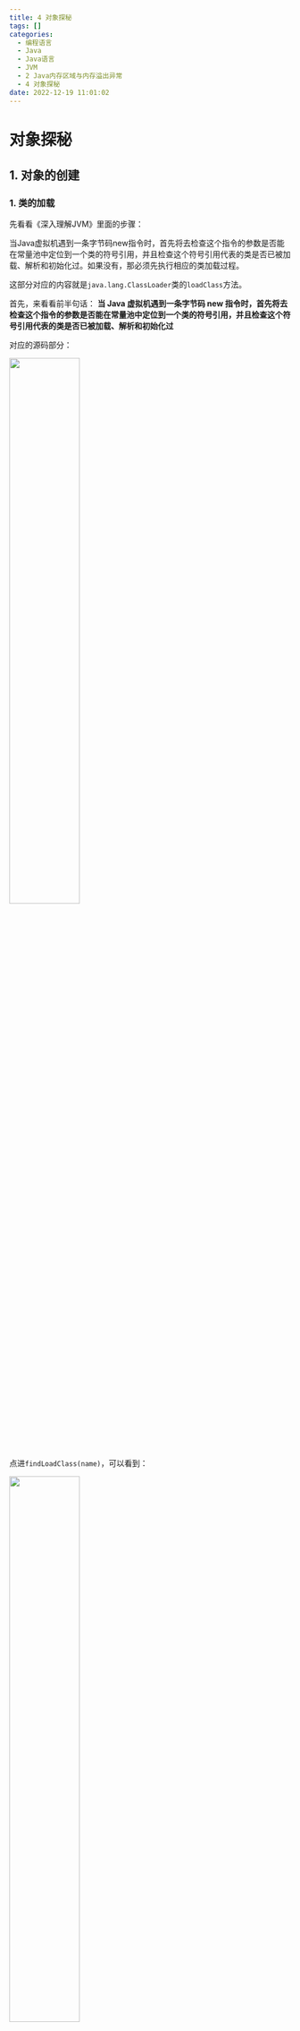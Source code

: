 ```yaml
---
title: 4 对象探秘
tags: []
categories:
  - 编程语言
  - Java
  - Java语言
  - JVM
  - 2 Java内存区域与内存溢出异常
  - 4 对象探秘
date: 2022-12-19 11:01:02
---
```


# 对象探秘

## 1. 对象的创建

### 1. 类的加载

先看看《深入理解JVM》里面的步骤：

当Java虚拟机遇到一条字节码new指令时，首先将去检查这个指令的参数是否能在常量池中定位到一个类的符号引用，并且检查这个符号引用代表的类是否已被加载、解析和初始化过。如果没有，那必须先执行相应的类加载过程。

这部分对应的内容就是`java.lang.ClassLoader`类的`loadClass`方法。

首先，来看看前半句话： 
**当 Java 虚拟机遇到一条字节码 new 指令时，首先将去检查这个指令的参数是否能在常量池中定位到一个类的符号引用，并且检查这个符号引用代表的类是否已被加载、解析和初始化过**

对应的源码部分：

<img src= https://coachhe-1305181419.cos.ap-guangzhou.myqcloud.com/Redis/20210810094227.png width="50%"> 

点进`findLoadClass(name)`，可以看到：

<img src= https://coachhe-1305181419.cos.ap-guangzhou.myqcloud.com/Redis/20210810094452.png width="50%">

在这里，`checkName`很简单，作用是检查name是否为null或者是一个有效的二进制名，然后根据`findLoadedClass0`这个native方法去执行JVM的方法。

接下来看看后半句话：

**如果没有，那必须先执行相应的类加载过程。**

对应的源码部分：

<img src= https://coachhe-1305181419.cos.ap-guangzhou.myqcloud.com/Redis/20210810114433.png width="50%">

这部分内容在[[3. 类加载的过程]]进行详细说明，我们先大概分析一下，就是首先使用双亲委派机制尝试进行类的加载，如果失败，那么需要调用findClass方法来进行类的加载，最终返回的是一个Class对象。
总结一下：类的加载主要分为三个步骤

1.  检查是否已经加载，有就直接返回，避免重复加载
2.  当前缓存中确实没有该类，那么遵循父优先加载机制，加载.class文件
3.  上面两步都失败了，调用findClass()方法加载




2. 分配内存
同样，看看《深入理解 JVM》
在类加载检查通过后，接下来虚拟机将为新生对象分配内存。对象所需内存的大小在类加载完成后便可完全确定，为对象分配空间的任务实际上便等同于把一块确定大小的内存块从 Java 堆中划分出来。


